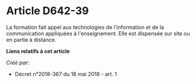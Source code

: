 # Article D642-39

La formation fait appel aux technologies de l'information et de la communication appliquées à l'enseignement. Elle est
dispensée sur site ou en partie à distance.

**Liens relatifs à cet article**

_Créé par_:

  - Décret n°2018-367 du 18 mai 2018 - art. 1
